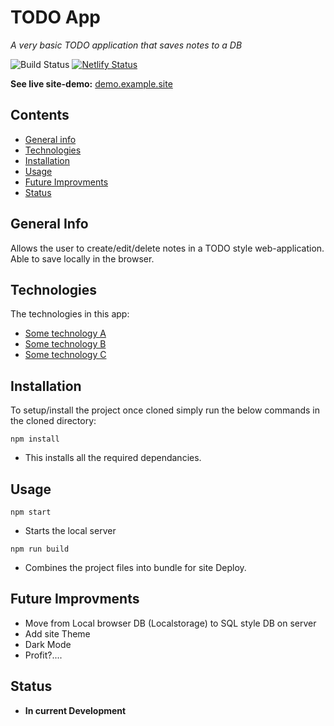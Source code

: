 # TODO App

_A very basic TODO application that saves notes to a DB_

![Build Status](https://github.com/dMacGit/[repo-name]/actions/workflows/main.yml/badge.svg?branch=main) 
[![Netlify Status](https://api.netlify.com/api/v1/badges/netlifyapp]/deploy-status)](https://app.netlify.com/sites/netlifyapp/deploys)

**See live site-demo:** [demo.example.site](https://demo.example.site)

## Contents

- [General info](#General-Info)
- [Technologies](#Technologies)
- [Installation](#Installation)
- [Usage](#Usage)
- [Future Improvments](#Future-Improvments)
- [Status](#Status)

## General Info

Allows the user to create/edit/delete notes in a TODO style web-application.
Able to save locally in the browser.

## Technologies

The technologies in this app:

- [Some technology A](https://example.com)
- [Some technology B](https://example.com)
- [Some technology C](https://example.com)

## Installation

To setup/install the project once cloned simply run the below commands in the cloned directory:

`npm install`
- This installs all the required dependancies.

## Usage

`npm start`
- Starts the local server

`npm run build`
- Combines the project files into bundle for site Deploy.

## Future Improvments

- Move from Local browser DB (Localstorage) to SQL style DB on server
- Add site Theme
- Dark Mode
- Profit?....

## Status

- **In current Development**

